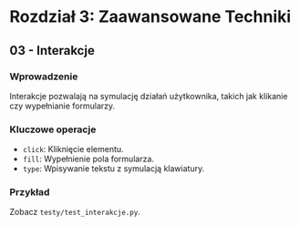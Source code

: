 # Rozdział 3: Zaawansowane Techniki
## 03 - Interakcje

### Wprowadzenie
Interakcje pozwalają na symulację działań użytkownika, takich jak klikanie czy wypełnianie formularzy.

### Kluczowe operacje
- `click`: Kliknięcie elementu.
- `fill`: Wypełnienie pola formularza.
- `type`: Wpisywanie tekstu z symulacją klawiatury.

### Przykład
Zobacz `testy/test_interakcje.py`.